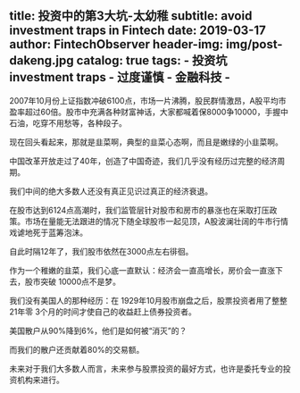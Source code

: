 title:      投资中的第3大坑-太幼稚
subtitle:   avoid investment traps in Fintech
date:       2019-03-17
author:     FintechObserver
header-img: img/post-dakeng.jpg
catalog: true
tags:
    - 投资坑 investment traps
    - 过度谨慎
    - 金融科技
    - 
---
2007年10月份上证指数冲破6100点，市场一片沸腾，股民群情激昂，A股平均市盈率超过60倍。股市中充满各种财富神话，大家都喊着保8000争10000，手握中石油，吃穿不用愁等，各种段子。

现在回头看起来，那就是韭菜啊，典型的韭菜心态啊，而且是嫩绿的小韭菜啊。

中国改革开放走过了40年，创造了中国奇迹，我们几乎没有经历过完整的经济周期。

我们中间的绝大多数人还没有真正见识过真正的经济衰退。

在股市达到6124点高潮时，我们监管层针对股市和房市的暴涨也在采取打压政策。市场在量能无法跟进的情况下随全球股市一起见顶，A股波澜壮阔的牛市行情戏谑地死于蓝筹泡沫。

自此时隔12年了，我们股市依然在3000点左右徘徊。

作为一个稚嫩的韭菜，我们心底一直默认：经济会一直高增长，房价会一直涨下去，股市突破 10000点不是梦。

我们没有美国人的那种经历：在 1929年10月股市崩盘之后，股票投资者用了整整 21年零 3个月的时间才使自己的收益赶上债券投资者。

美国散户从90%降到6%，他们是如何被“消灭”的？

而我们的散户还贡献着80%的交易额。

未来对于我们大多数人而言，未来参与股票投资的最好方式，也许是委托专业的投资机构来进行。